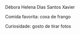 Débora Helena Dias Santos Xavier

Comida favorita:
coxa de frango

Curiosidade:
gosto de tirar fotos


